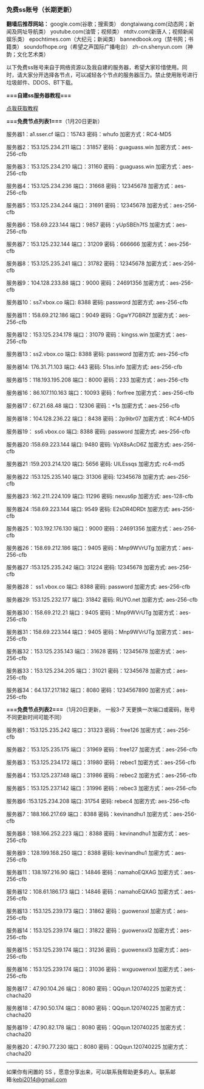 ### **免费ss账号（长期更新）**

**翻墙后推荐网站：** google.com(谷歌；搜索类） dongtaiwang.com(动态网；新闻及网址导航类）  youtube.com(油管；视频类）  ntdtv.com(新唐人；视频新闻娱乐类）    epochtimes.com（大纪元；新闻类）   bannedbook.org（禁书网；书籍类）   soundofhope.org（希望之声国际广播电台）
    zh-cn.shenyun.com（神韵；文化艺术类）

以下免费ss账号来自于网络资源以及我自建的服务器，希望大家珍惜使用。同时，请大家分开选择各节点，可以减轻各个节点的服务器压力。禁止使用账号进行垃圾邮件、DDOS、BT下载。


**===自建ss服务器教程===**

[点我获取教程](https://github.com/Alvin9999/new-pac/wiki/%E8%87%AA%E5%BB%BAss%E6%9C%8D%E5%8A%A1%E5%99%A8%E6%95%99%E7%A8%8B)

**===免费节点列表1===**（1月20日更新）

服务器1：a1.sser.cf 端口：15743 密码：whufo 加密方式：RC4-MD5

服务器2：153.125.234.211 端口：31857 密码：guaguass.win 加密方式：aes-256-cfb

服务器3：153.125.234.210 端口：31160 密码：guaguass.win 加密方式：aes-256-cfb

服务器4：153.125.234.236 端口：31668  密码：12345678 加密方式：aes-256-cfb

服务器5：153.125.234.244  端口：31691  密码：12345678 加密方式：aes-256-cfb

服务器6：158.69.223.144  端口：9857  密码：yUpSBEh7fS 加密方式：aes-256-cfb

服务器7：153.125.232.144  端口：31209  密码：666666 加密方式：aes-256-cfb

服务器8：153.125.235.241 端口：31782 密码：12345678 加密方式：aes-256-cfb

服务器9：104.128.233.88 端口：9000 密码：24691356 加密方式：aes-256-cfb

服务器10：ss7.vbox.co 端口: 8388 密码: password 加密方式: aes-256-cfb

服务器11：158.69.212.186 端口：9049 密码：GgwY7GBRZf 加密方式：aes-256-cfb

服务器12：153.125.234.178 端口：31079 密码：kingss.win 加密方式：aes-256-cfb

服务器13：ss2.vbox.co 端口: 8388 密码: password 加密方式: aes-256-cfb

服务器14: 176.31.71.103 端口: 443 密码: 51ss.info 加密方式: aes-256-cfb

服务器15：118.193.195.208 端口：8000 密码：233 加密方式：aes-256-cfb

服务器16：86.107.110.163  端口：10093 密码：forfree 加密方式：aes-256-cfb

服务器17：67.21.68.48  端口：12306 密码：+1s 加密方式：aes-256-cfb

服务器18：104.128.236.22   端口：8438 密码：2p9ibr07 加密方式：RC4-MD5

服务器19： ss6.vbox.co 端口: 8388 密码: password 加密方式: aes-256-cfb

服务器20 :158.69.223.144 端口: 9480 密码: VpX8sAcD6Z 加密方式: aes-256-cfb

服务器21 :159.203.214.120 端口: 5656 密码: UILEssqs 加密方式: rc4-md5

服务器22 :153.125.235.140 端口: 31306 密码: 12345678 加密方式: aes-256-cfb

服务器23 :162.211.224.109 端口: 11296 密码: nexus6p 加密方式: aes-128-cfb

服务器24 :158.69.223.144 端口: 9549 密码: E2sDR4DRDt 加密方式: aes-256-cfb

服务器25：103.192.176.130 端口：9000 密码：24691356 加密方式：aes-256-cfb

服务器26：158.69.212.186 端口：9405 密码：Mnp9WVrUTg 加密方式：aes-256-cfb

服务器27 :153.125.235.242 端口: 31224 密码: 12345678 加密方式: aes-256-cfb

服务器28： ss1.vbox.co  端口: 8388 密码: password 加密方式: aes-256-cfb

服务器29: 153.125.232.177  端口: 31842 密码: RUYO.net 加密方式: aes-256-cfb

服务器30：158.69.212.21 端口：9405 密码：Mnp9WVrUTg 加密方式：aes-256-cfb

服务器31：158.69.223.144 端口：9405 密码：Mnp9WVrUTg 加密方式：aes-256-cfb

服务器32：153.125.235.143 端口：31628 密码：12345678 加密方式：aes-256-cfb

服务器33：153.125.234.205 端口：31021 密码：12345678 加密方式：aes-256-cfb

服务器34：64.137.217.182 端口：8080 密码：1234567890 加密方式：aes-256-cfb


**===免费节点列表2===**（1月20日更新， 一般3-7 天更换一次端口或密码，账号不同更新时间可能不同）

服务器1：153.125.235.242 端口：31323 密码：free126 加密方式：aes-256-cfb

服务器2：153.125.235.175 端口：31969 密码：free127 加密方式：aes-256-cfb

服务器3：153.125.234.172 端口：31980 密码：rebec1 加密方式：aes-256-cfb

服务器4：153.125.237.148 端口：31986 密码：rebec2 加密方式：aes-256-cfb

服务器5：153.125.237.142 端口：31996 密码：rebec3 加密方式：aes-256-cfb

服务器6 :153.125.234.208 端口: 31754 密码: rebec4 加密方式: aes-256-cfb

服务器7：188.166.217.69  端口：8388  密码：kevinandhu1   加密方式：aes-256-cfb

服务器8：188.166.252.223 端口：8388  密码：kevinandhu1   加密方式：aes-256-cfb

服务器9：128.199.168.250 端口：8388  密码: kevinandhu1  加密方式：aes-256-cfb

服务器11：138.197.216.90  端口：14846  密码：namahoEQXAG  加密方式：aes-256-cfb

服务器12：108.61.186.173  端口：14846  密码：namahoEQXAG  加密方式：aes-256-cfb

服务器13：153.125.239.173  端口：31862  密码：guowenxxl  加密方式：aes-256-cfb

服务器14：153.125.239.174  端口：31822  密码：guowenxxl2  加密方式：aes-256-cfb

服务器15：153.125.239.174  端口：31236  密码：guowenxxl3  加密方式：aes-256-cfb

服务器16：153.125.239.174  端口：31036  密码：wxguowenxxl  加密方式：aes-256-cfb

服务器17：47.90.104.26 端口：8080  密码：QQqun.120740225  加密方式：chacha20

服务器18：47.90.50.174 端口：8080  密码：QQqun.120740225  加密方式：chacha20

服务器19：47.90.82.178 端口：8080  密码：QQqun.120740225  加密方式：chacha20

服务器20：47.90.77.230 端口：8080  密码：QQqun.120740225  加密方式：chacha20

***


如果你有闲置的 SS ，愿意分享出来，可以联系我帮助更多的人。联系邮箱:kebi2014@gmail.com



